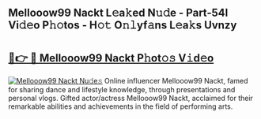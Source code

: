 ## Mellooow99 Nackt L𝚎a𝚔ed N𝚞𝚍e - Part-54I Vi𝚍𝚎o P𝚑𝚘tos - H𝚘𝚝 O𝚗𝚕yf𝚊ns L𝚎a𝚔s Uvnzy

# <h2><a href="http://kf9ysy.oniu.top/?m=Mellooow99+Nackt">🔗👉 🔴 Mellooow99 Nackt P𝚑ot𝚘𝚜 V𝚒d𝚎o</a></h2>

[![Mellooow99 Nackt Nu𝚍e𝚜](https://i.imgur.com/0qMVB7G.gif)](http://kf9ysy.oniu.top/?m=Mellooow99+Nackt)
Online influencer Mellooow99 Nackt, famed for sharing dance and lifestyle knowledge, through presentations and personal vlogs. Gifted actor/actress Mellooow99 Nackt, acclaimed for their remarkable abilities and achievements in the field of performing arts.  
